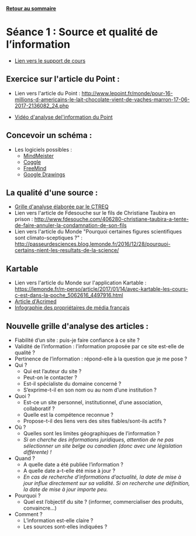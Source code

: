 **[Retour au sommaire](README.md)**

# Séance 1 : Source et qualité de l’information

- [Lien vers le support de cours](https://docs.google.com/presentation/d/1C9BsfUr3qJ3ApAFr-m-6fRjo_qYil6wlvEzkH1hnN7M/edit#slide=id.p)

## Exercice sur l'article du Point :
- Lien vers l'article du Point : http://www.lepoint.fr/monde/pour-16-millions-d-americains-le-lait-chocolate-vient-de-vaches-marron-17-06-2017-2136082_24.php
    
- [Vidéo d'analyse del'information du Point](https://youtu.be/nQ3aaPaHCB4)
    
## Concevoir un schéma :
- Les logiciels possibles :
  - [MindMeister](https://www.mindmeister.com/fr)
  - [Coggle](https://coggle.it/)
  - [FreeMind](http://freemind.sourceforge.net/wiki/index.php/Download)
  - [Google Drawings](https://docs.google.com/drawings/)
  
## La qualité d'une source :
- [Grille d'analyse élaborée par le CTREQ](http://www.ctreq.qc.ca/wp-content/uploads/2016/01/2_Qualit%C3%A9-de-linformation.pdf)
- Lien vers l'article de Fdesouche sur le fils de Christiane Taubira en prison : http://www.fdesouche.com/406280-christiane-taubira-a-tente-de-faire-annuler-la-condamnation-de-son-fils
- Lien vers l'article du Monde "Pourquoi certaines figures scientifiques sont climato-sceptiques ?" : http://passeurdesciences.blog.lemonde.fr/2016/12/28/pourquoi-certains-nient-les-resultats-de-la-science/

## Kartable
- Lien vers l'article du Monde sur l'application Kartable : https://lemonde.fr/m-perso/article/2017/01/14/avec-kartable-les-cours-c-est-dans-la-poche_5062616_4497916.html
- [Article d'Acrimed](https://www.acrimed.org/Dans-Le-Monde-publicite-dissimulee-pour-Kartable)
- [Infographie des propriétaires de média français](https://www.monde-diplomatique.fr/cartes/PPA)

## Nouvelle grille d'analyse des articles :
- Fiabilité d’un site : puis-je faire confiance à ce site ?
- Validité de l’information : l’information proposée par ce site est-elle de qualité ?
- Pertinence de l’information : répond-elle à la question que je me pose ?
- Qui ?
  - Qui est l’auteur du site ?
  - Peut-on le contacter ?
  - Est-il spécialiste du domaine concerné ?
  - S’exprime-t-il en son nom ou au nom d’une institution ?
- Quoi ?
  - Est-ce un site personnel, institutionnel, d’une association, collaboratif ?
  - Quelle est la compétence reconnue ?
  - Propose-t-il des liens vers des sites fiables/sont-ils actifs ?
- Où ?
  - Quelles sont les limites géographiques de l’information ?
  - *Si on cherche des informations juridiques, attention de ne pas sélectionner un site belge ou canadien (donc avec une législation différente) !*
- Quand ?
  - A quelle date a été publiée l’information ? 
  - A quelle date a-t-elle été mise à jour ?
  - *En cas de recherche d’informations d’actualité, la date de mise à jour influe directement sur sa validité. Si on recherche une définition, la date de mise à jour importe peu.*
- Pourquoi ?
  - Quel est l’objectif du site ? (informer, commercialiser des produits, convaincre…)
- Comment ?
  - L’information est-elle claire ?
  - Les sources sont-elles indiquées ?



